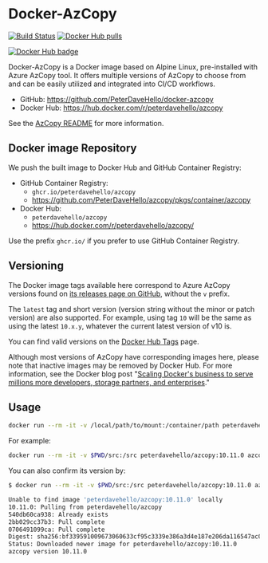 # Docker-AzCopy

[![Build Status](https://app.travis-ci.com/PeterDaveHello/docker-azcopy.svg?branch=master)](https://app.travis-ci.com/PeterDaveHello/docker-azcopy)
[![Docker Hub pulls](https://img.shields.io/docker/pulls/peterdavehello/azcopy.svg)](https://hub.docker.com/r/peterdavehello/azcopy/)

[![Docker Hub badge](http://dockeri.co/image/peterdavehello/azcopy)](https://hub.docker.com/r/peterdavehello/azcopy/)

Docker-AzCopy is a Docker image based on Alpine Linux, pre-installed with Azure AzCopy tool. It offers multiple versions of AzCopy to choose from and can be easily utilized and integrated into CI/CD workflows.

- GitHub: <https://github.com/PeterDaveHello/docker-azcopy>
- Docker Hub: <https://hub.docker.com/r/peterdavehello/azcopy>

See the [AzCopy README](https://github.com/Azure/azure-storage-azcopy/#readme) for more information.

## Docker image Repository

We push the built image to Docker Hub and GitHub Container Registry:

- GitHub Container Registry:
  - `ghcr.io/peterdavehello/azcopy`
  - <https://github.com/PeterDaveHello/azcopy/pkgs/container/azcopy>
- Docker Hub:
  - `peterdavehello/azcopy`
  - <https://hub.docker.com/r/peterdavehello/azcopy/>

Use the prefix `ghcr.io/` if you prefer to use GitHub Container Registry.

## Versioning

The Docker image tags available here correspond to Azure AzCopy versions found on [its releases page on GitHub](https://github.com/Azure/azure-storage-azcopy/releases), without the `v` prefix.

The `latest` tag and short version (version string without the minor or patch version) are also supported. For example, using tag `10` will be the same as using the latest `10.x.y`, whatever the current latest version of v10 is.

You can find valid versions on the [Docker Hub Tags](https://hub.docker.com/r/peterdavehello/azcopy/tags) page.

Although most versions of AzCopy have corresponding images here, please note that inactive images may be removed by Docker Hub. For more information, see the Docker blog post "[Scaling Docker's business to serve millions more developers, storage partners, and enterprises](https://www.docker.com/blog/scaling-dockers-business-to-serve-millions-more-developers-storage/)."

## Usage

```sh
docker run --rm -it -v /local/path/to/mount:/container/path peterdavehello/azcopy[:<version>] azcopy [command] [arguments]
```

For example:

```sh
docker run --rm -it -v $PWD/src:/src peterdavehello/azcopy:10.11.0 azcopy sync /src https://azcopydockertest.blob.core.windows.net/$$web
```

You can also confirm its version by:

```sh
$ docker run --rm -it -v $PWD/src:/src peterdavehello/azcopy:10.11.0 azcopy --version

Unable to find image 'peterdavehello/azcopy:10.11.0' locally
10.11.0: Pulling from peterdavehello/azcopy
540db60ca938: Already exists 
2bb029cc37b3: Pull complete 
0706491099ca: Pull complete 
Digest: sha256:bf339591009673060633cf95c3339e386a3d4e187e206da116547ac081a0b375
Status: Downloaded newer image for peterdavehello/azcopy:10.11.0
azcopy version 10.11.0
```
